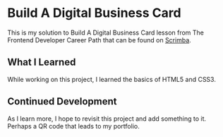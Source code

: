 # Build A Digital Business Card

This is my solution to Build A Digital Business Card lesson from The Frontend Developer Career Path that can be found on [Scrimba](https://scrimba.com/).

## What I Learned

While working on this project, I learned the basics of HTML5 and CSS3.

## Continued Development

As I learn more, I hope to revisit this project and add something to it. Perhaps a QR code that leads to my portfolio. 